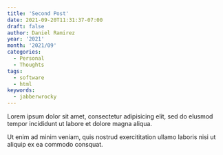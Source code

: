 ```yaml
---
title: 'Second Post'
date: 2021-09-20T11:31:37-07:00
draft: false
author: Daniel Ramirez
year: '2021'
month: '2021/09'
categories:
  - Personal
  - Thoughts
tags:
  - software
  - html
keywords:
  - jabberwrocky
---
```


Lorem ipsum dolor sit amet, consectetur adipisicing elit, sed do elusmod tempor incididunt ut labore et dolore magna aliqua.

<!--more-->

Ut enim ad minim veniam, quis nostrud exercititation ullamo laboris nisi ut aliquip ex ea commodo consquat.
